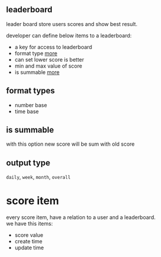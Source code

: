 ## leaderboard

leader board store users scores and show best result.  

developer can define below items to a leaderboard:

- a key for access to leaderboard
- format type [more](#format-types)
- can set lower score is better
- min and max value of score
- is summable [more](#is-summable)

## format types

- number base
- time base

## is summable

with this option new score will be sum with old score

## output type

`daily`, `week`, `month`, `overall`

# score item

every score item, have a relation to a user and a leaderboard.  
we have this items:

- score value
- create time
- update time